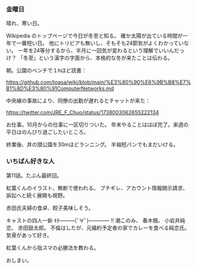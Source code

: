 ### 金曜日

晴れ、寒い日。

Wikipedia のトップページで今日が冬至と知る。
確か太陽が出ている時間が一年で一番短い日。
他にトリビアも無いし、そもそも24節気がよくわかっていない。
一年を24等分するから、半月に一回気が変わるという理解でいいんだっけ？
「冬至」という漢字の字面から、本格的な冬が来たことは伝わる。

朝。公園のベンチで１hほど読書：

https://github.com/toasa/wiki/blob/main/%E3%80%90%E6%9B%B8%E7%B1%8D%E3%80%91ComputerNetworks.md

中央線の事故により、同僚の出勤が遅れるとチャットが来た：

https://twitter.com/JRE_F_Chuo/status/1738003062655222134

お仕事。10月からの仕事に一区切りついた。
年末やることはほぼ完了。来週の平日はのんびり過ごしたいところ。

終業後、井の頭公園を30mほどランニング。
半袖短パンでもまだいける。

### いちばん好きな人

第11話。たぶん最終回。

紅葉くんのイラスト、無断で使われる。
ブチギレ、アカウント情報開示請求、訴訟へと続く展開も視野。

赤田氏夫婦の食卓、餃子美味しそう。

キャストの四人一新 ｷﾀ―――(ﾟ∀ﾟ)―――― !!
潮このみ、
春木楓、
小岩井純恋、
赤田鼓太郎。
不倫はしたが、元婚約予定者の家でカレーを食べる純恋氏。気骨があって好き。

紅葉くんから指スマの必勝法を教わる。

おしまい。